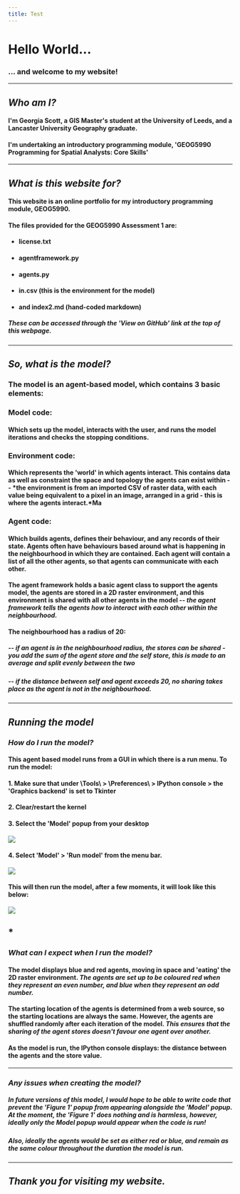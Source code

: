 ```yaml
---
title: Test
---
```



# Hello World...

### ... and welcome to my website!

---

## *Who am I?*
#### I'm Georgia Scott, a GIS Master's student at the University of Leeds, and a Lancaster University Geography graduate.
#### I'm undertaking an introductory programming module, 'GEOG5990 Programming for Spatial Analysts: Core Skills'

---

## *What is this website for?*
#### This website is an online portfolio for my introductory programming module, GEOG5990.

#### The files provided for the GEOG5990 Assessment 1 are:
* #### **license.txt**
* #### **agentframework.py**
* #### **agents.py**
* #### **in.csv** (this is the environment for the model)
* #### and index2.md (hand-coded markdown)

##### These can be accessed through the 'View on GitHub' link at the top of this webpage.

---

## *So, what is the model?*
### The model is an agent-based model, which contains 3 basic elements:
### **Model** code:
#### Which sets up the model, interacts with the user, and runs the model iterations and checks the stopping conditions.
### **Environment** code:
#### Which represents the 'world' in which agents interact. This contains data as well as constraint the space and topology the agents can exist within -- *the **environment** is from an imported CSV of raster data, with each value being equivalent to a pixel in an image, arranged in a grid - this is where the agents interact.*Ma
### **Agent** code: 
#### Which builds agents, defines their behaviour, and any records of their state. Agents often have behaviours based around what is happening in the neighbourhood in which they are contained. Each agent will contain a list of all the other agents, so that agents can communicate with each other.
#### The **agent framework** holds a basic agent class to support the agents model, the agents are stored in a **2D raster environment**, and this environment is shared with all other agents in the model -- *the **agent framework** tells the agents how to interact with each other within the **neighbourhood**.*
#### The **neighbourhood** has a radius of 20:
##### -- if an agent is in the neighbourhood radius, the stores can be **shared** - you add the sum of the agent store and the self store, this is made to an average and split evenly between the two
##### -- if the distance between self and agent exceeds 20, **no sharing takes place** as the agent is not in the neighbourhood.


---
## *Running the model*
### *How do I run the model?*
#### This agent based model runs from a GUI in which there is a run menu. To run the model:
#### 1. Make sure that under \Tools\ > \Preferences\ > IPython console > the 'Graphics backend' is set to **Tkinter**
#### 2. Clear/restart the kernel
#### 3. Select the 'Model' popup from your desktop
[<img src="https://github.com/gy18gs/gy18gs.github.io/blob/master/Desktop.png">](https://github.com/gy18gs/gy18gs.github.io/blob/master/Desktop.png)
#### 4. Select 'Model' > 'Run model' from the menu bar.
[<img src="https://github.com/gy18gs/gy18gs.github.io/blob/master/Model_popup.png">](https://github.com/gy18gs/gy18gs.github.io/blob/master/Model_popup.png)
#### This will then run the model, after a few moments, it will look like this below:
[<img src="https://github.com/gy18gs/gy18gs.github.io/blob/master/Model.png">](https://github.com/gy18gs/gy18gs.github.io/blob/master/Model.png)
## *
### *What can I expect when I run the model?*
#### The model displays **blue and red agents**, moving in space and 'eating' the 2D raster environment. *The agents are set up to be coloured red when they represent an even number, and blue when they represent an odd number.*
#### The starting location of the agents is determined from a web source, so the starting locations are always the same. However, the agents are shuffled randomly after each iteration of the model. *This ensures that the sharing of the agent stores doesn't favour one agent over another.*
#### As the model is run, the IPython console displays: the **distance between the agents** and the **store value.**

---
### *Any issues when creating the model?*
##### In future versions of this model, I would hope to be able to write code that prevent the 'Figure 1' popup from appearing alongside the 'Model' popup. At the moment, the 'Figure 1' does nothing and is harmless, however, ideally only the Model popup would appear when the code is run!
##### Also, ideally the agents would be set as either red or blue, and remain as the same colour throughout the duration the model is run.

---
## *Thank you for visiting my website.*



